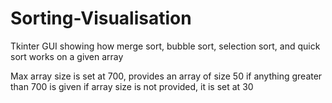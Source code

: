 # Sorting-Visualisation
Tkinter GUI showing how merge sort, bubble sort, selection sort, and quick sort works on a given array

Max array size is set at 700, provides an array of size 50 if anything greater than 700 is given
if array size is not provided, it is set at 30

